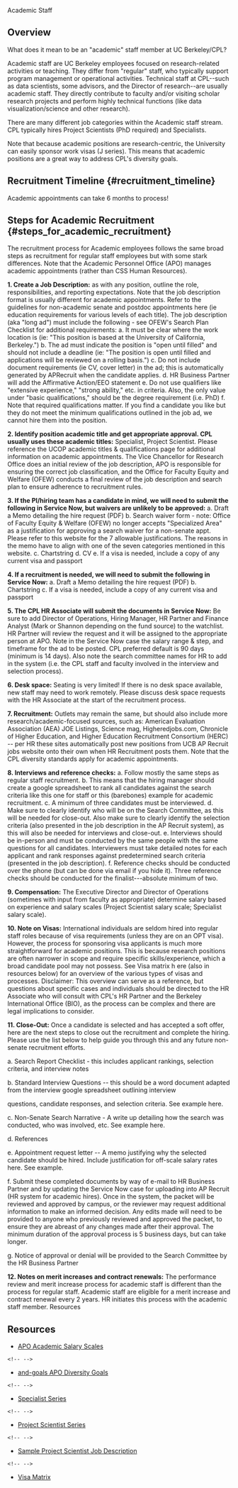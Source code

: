 Academic Staff

## Overview

What does it mean to be an \"academic\" staff member at UC Berkeley/CPL?

Academic staff are UC Berkeley employees focused on research-related
activities or teaching. They differ from \"regular\" staff, who
typically support program management or operational activities.
Technical staff at CPL--such as data scientists, some advisors, and the
Director of research\--are usually academic staff. They directly
contribute to faculty and/or visiting scholar research projects and
perform highly technical functions (like data visualization/science and
other research).

There are many different job categories within the Academic staff
stream. CPL typically hires Project Scientists (PhD required) and
Specialists.

Note that because academic positions are research-centric, the
University can easily sponsor work visas (J series). This means that
academic positions are a great way to address CPL\'s diversity goals.

## Recruitment Timeline {#recruitment_timeline}

Academic appointments can take 6 months to process!

## Steps for Academic Recruitment {#steps_for_academic_recruitment}

The recruitment process for Academic employees follows the same broad
steps as recruitment for regular staff employees but with some stark
differences. Note that the Academic Personnel Office (APO) manages
academic appointments (rather than CSS Human Resources).

**1. Create a Job Description:** as with any position, outline the role,
responsibilities, and reporting expectations. Note that the job
description format is usually different for academic appointments. Refer
to the guidelines for non-academic senate and postdoc appointments here
(ie education requirements for various levels of each title). The job
description (aka \"long ad\") must include the following - see OFEW\'s
Search Plan Checklist for additional requirements: a. It must be clear
where the work location is (ie: \"This position is based at the
University of California, Berkeley.\") b. The ad must indicate the
position is \"open until filled\" and should not include a deadline (ie:
\"The position is open until filled and applications will be reviewed on
a rolling basis.\") c. Do not include document requirements (ie CV,
cover letter) in the ad; this is automatically generated by APRecruit
when the candidate applies. d. HR Business Partner will add the
Affirmative Action/EEO statement e. Do not use qualifiers like
\"extensive experience,\" \"strong ability,\" etc. in criteria. Also,
the only value under \"basic qualifications,\" should be the degree
requirement (i.e. PhD) f. Note that required qualifications matter. If
you find a candidate you like but they do not meet the minimum
qualifications outlined in the job ad, we cannot hire them into the
position.

**2. Identify position academic title and get appropriate approval. CPL
usually uses these academic titles:** Specialist, Project Scientist.
Please reference the UCOP academic titles & qualifications page for
additional information on academic appointments. The Vice Chancellor for
Research Office does an initial review of the job description, APO is
responsible for ensuring the correct job classification, and the Office
for Faculty Equity and Welfare (OFEW) conducts a final review of the job
description and search plan to ensure adherence to recruitment rules.

**3. If the PI/hiring team has a candidate in mind, we will need to
submit the following in Service Now, but waivers are unlikely to be
approved:** a. Draft a Memo detailing the hire request (PDF) b. Search
waiver form - note: Office of Faculty Equity & Welfare (OFEW) no longer
accepts \"Specialized Area\" as a justification for approving a search
waiver for a non-senate appt. Please refer to this website for the 7
allowable justifications. The reasons in the memo have to align with one
of the seven categories mentioned in this website. c. Chartstring d. CV
e. If a visa is needed, include a copy of any current visa and passport

**4. If a recruitment is needed, we will need to submit the following in
Service Now:** a. Draft a Memo detailing the hire request (PDF) b.
Chartstring c. If a visa is needed, include a copy of any current visa
and passport

**5. The CPL HR Associate will submit the documents in Service Now:** Be
sure to add Director of Operations, Hiring Manager, HR Partner and
Finance Analyst (Mark or Shannon depending on the fund source) to the
watchlist. HR Partner will review the request and it will be assigned to
the appropriate person at APO. Note in the Service Now case the salary
range & step, and timeframe for the ad to be posted. CPL preferred
default is 90 days (minimum is 14 days). Also note the search committee
names for HR to add in the system (i.e. the CPL staff and faculty
involved in the interview and selection process).

**6. Desk space:** Seating is very limited! If there is no desk space
available, new staff may need to work remotely. Please discuss desk
space requests with the HR Associate at the start of the recruitment
process.

**7. Recruitment:** Outlets may remain the same, but should also include
more research/academic-focused sources, such as: American Evaluation
Association (AEA) JOE Listings, Science mag, Higheredjobs.com, Chronicle
of Higher Education, and Higher Education Recruitment Consortium (HERC)
-- per HR these sites automatically post new positions from UCB AP
Recruit jobs website onto their own when HR Recruitment posts them. Note
that the CPL diversity standards apply for academic appointments.

**8. Interviews and reference checks:** a. Follow mostly the same steps
as regular staff recruitment. b. This means that the hiring manager
should create a google spreadsheet to rank all candidates against the
search criteria like this one for staff or this (barebones) example for
academic recruitment. c. A minimum of three candidates must be
interviewed. d. Make sure to clearly identify who will be on the Search
Committee, as this will be needed for close-out. Also make sure to
clearly identify the selection criteria (also presented in the job
description in the AP Recruit system), as this will also be needed for
interviews and close-out. e. Interviews should be in-person and must be
conducted by the same people with the same questions for all candidates.
Interviewers must take detailed notes for each applicant and rank
responses against predetermined search criteria (presented in the job
description). f. Reference checks should be conducted over the phone
(but can be done via email if you hide it). Three reference checks
should be conducted for the finalist---absolute minimum of two.

**9. Compensation:** The Executive Director and Director of Operations
(sometimes with input from faculty as appropriate) determine salary
based on experience and salary scales (Project Scientist salary scale;
Specialist salary scale).

**10. Note on Visas:** International individuals are seldom hired into
regular staff roles because of visa requirements (unless they are on an
OPT visa). However, the process for sponsoring visa applicants is much
more straightforward for academic positions. This is because research
positions are often narrower in scope and require specific
skills/experience, which a broad candidate pool may not possess. See
Visa matrix h ere (also in resources below) for an overview of the
various types of visas and processes. Disclaimer: This overview can
serve as a reference, but questions about specific cases and individuals
should be directed to the HR Associate who will consult with CPL\'s HR
Partner and the Berkeley International Office (BIO), as the process can
be complex and there are legal implications to consider.

**11. Close-Out:** Once a candidate is selected and has accepted a soft
offer, here are the next steps to close out the recruitment and complete
the hiring. Please use the list below to help guide you through this and
any future non-senate recruitment efforts.

a\. Search Report Checklist - this includes applicant rankings,
selection criteria, and interview notes

b\. Standard Interview Questions -- this should be a word document
adapted from the interview google spreadsheet outlining interview

questions, candidate responses, and selection criteria. See example
here.

c\. Non-Senate Search Narrative - A write up detailing how the search
was conducted, who was involved, etc. See example here.

d\. References

e\. Appointment request letter -- A memo justifying why the selected
candidate should be hired. Include justification for off-scale salary
rates here. See example.

f\. Submit these completed documents by way of e-mail to HR Business
Partner and by updating the Service Now case for uploading into AP
Recruit (HR system for academic hires). Once in the system, the packet
will be reviewed and approved by campus, or the reviewer may request
additional information to make an informed decision. Any edits made will
need to be provided to anyone who previously reviewed and approved the
packet, to ensure they are abreast of any changes made after their
approval. The minimum duration of the approval process is 5 business
days, but can take longer.

g\. Notice of approval or denial will be provided to the Search
Committee by the HR Business Partner

**12. Notes on merit increases and contract renewals:** The performance
review and merit increase process for academic staff is different than
the process for regular staff. Academic staff are eligible for a merit
increase and contract renewal every 2 years. HR initiates this process
with the academic staff member. Resources

## Resources

-   [APO Academic Salary
    Scales](https://apo.berkeley.edu/compensation/2018-19-academic-salary-scales)

```{=html}
<!-- -->
```
-   [and-goals APO Diversity
    Goals](https://ofew.berkeley.edu/recruitment/non-senate-searches/non-senate-search-guide/diversity-benchmarks-)

```{=html}
<!-- -->
```
-   [Specialist
    Series](https://www.ucop.edu/academic-personnel-programs/_files/apm/apm-330.pdf)

```{=html}
<!-- -->
```
-   [Project Scientist
    Series](https://www.ucop.edu/academic-personnel-programs/_files/apm/apm-311.pdf)

```{=html}
<!-- -->
```
-   [Sample Project Scientist Job
    Description](https://berkeley.box.com/s/0xnsbm6lma6ievzey6eidtvlglqa36ak)

```{=html}
<!-- -->
```
-   [Visa
    Matrix](https://docs.google.com/document/d/1O9OHdDhDxqqUez1xCK8vHBIvzPZlTpsoD1oE_SQH_6c/edit)
